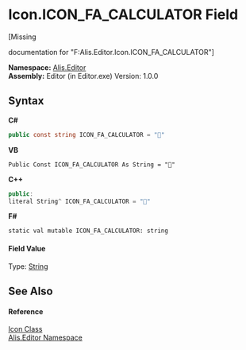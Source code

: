 # Icon.ICON_FA_CALCULATOR Field
 

\[Missing <summary> documentation for "F:Alis.Editor.Icon.ICON_FA_CALCULATOR"\]

**Namespace:**&nbsp;<a href="b150ade4-39de-a232-5f06-d3cdc1b2c538">Alis.Editor</a><br />**Assembly:**&nbsp;Editor (in Editor.exe) Version: 1.0.0

## Syntax

**C#**<br />
``` C#
public const string ICON_FA_CALCULATOR = ""
```

**VB**<br />
``` VB
Public Const ICON_FA_CALCULATOR As String = ""
```

**C++**<br />
``` C++
public:
literal String^ ICON_FA_CALCULATOR = ""
```

**F#**<br />
``` F#
static val mutable ICON_FA_CALCULATOR: string
```


#### Field Value
Type: <a href="https://docs.microsoft.com/dotnet/api/system.string" target="_blank">String</a>

## See Also


#### Reference
<a href="cc0f883c-67f8-f772-c6d7-a60b129f22a7">Icon Class</a><br /><a href="b150ade4-39de-a232-5f06-d3cdc1b2c538">Alis.Editor Namespace</a><br />